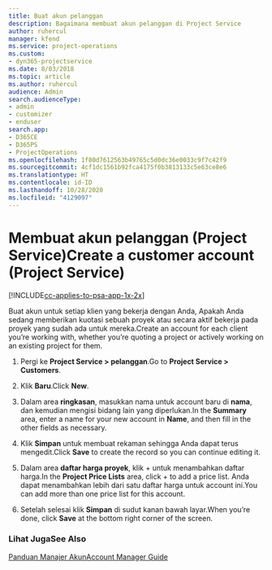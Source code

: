 ```yaml
---
title: Buat akun pelanggan
description: Bagaimana membuat akun pelanggan di Project Service
author: ruhercul
manager: kfend
ms.service: project-operations
ms.custom:
- dyn365-projectservice
ms.date: 8/03/2018
ms.topic: article
ms.author: ruhercul
audience: Admin
search.audienceType:
- admin
- customizer
- enduser
search.app:
- D365CE
- D365PS
- ProjectOperations
ms.openlocfilehash: 1f80d7612563b49765c5d0dc36e0033c9f7c42f9
ms.sourcegitcommit: 4cf1dc1561b92fca4175f0b3813133c5e63ce8e6
ms.translationtype: HT
ms.contentlocale: id-ID
ms.lasthandoff: 10/28/2020
ms.locfileid: "4129097"
---
```

# <a name="create-a-customer-account-project-service"></a><span data-ttu-id="74b71-103">Membuat akun pelanggan (Project Service)</span><span class="sxs-lookup"><span data-stu-id="74b71-103">Create a customer account (Project Service)</span></span>

[!INCLUDE[cc-applies-to-psa-app-1x-2x](../includes/cc-applies-to-psa-app-1x-2x.md)]

<span data-ttu-id="74b71-104">Buat akun untuk setiap klien yang bekerja dengan Anda, Apakah Anda sedang memberikan kuotasi sebuah proyek atau secara aktif bekerja pada proyek yang sudah ada untuk mereka.</span><span class="sxs-lookup"><span data-stu-id="74b71-104">Create an account for each client you’re working with, whether you’re quoting a project or actively working on an existing project for them.</span></span>  
  
1.  <span data-ttu-id="74b71-105">Pergi ke **Project Service > pelanggan**.</span><span class="sxs-lookup"><span data-stu-id="74b71-105">Go to **Project Service > Customers**.</span></span>  
  
2.  <span data-ttu-id="74b71-106">Klik **Baru**.</span><span class="sxs-lookup"><span data-stu-id="74b71-106">Click **New**.</span></span>  
  
3.  <span data-ttu-id="74b71-107">Dalam area **ringkasan**, masukkan nama untuk account baru di **nama**, dan kemudian mengisi bidang lain yang diperlukan.</span><span class="sxs-lookup"><span data-stu-id="74b71-107">In the **Summary** area, enter a name for your new account in **Name**, and then fill in the other fields as necessary.</span></span>  
  
4.  <span data-ttu-id="74b71-108">Klik **Simpan** untuk membuat rekaman sehingga Anda dapat terus mengedit.</span><span class="sxs-lookup"><span data-stu-id="74b71-108">Click **Save** to create the record so you can continue editing it.</span></span>  
  
5.  <span data-ttu-id="74b71-109">Dalam area **daftar harga proyek**, klik + untuk menambahkan daftar harga.</span><span class="sxs-lookup"><span data-stu-id="74b71-109">In the **Project Price Lists** area, click + to add a price list.</span></span> <span data-ttu-id="74b71-110">Anda dapat menambahkan lebih dari satu daftar harga untuk account ini.</span><span class="sxs-lookup"><span data-stu-id="74b71-110">You can add more than one price list for this account.</span></span>  
  
6.  <span data-ttu-id="74b71-111">Setelah selesai klik **Simpan** di sudut kanan bawah layar.</span><span class="sxs-lookup"><span data-stu-id="74b71-111">When you’re done, click **Save** at the bottom right corner of the screen.</span></span>  
  
### <a name="see-also"></a><span data-ttu-id="74b71-112">Lihat Juga</span><span class="sxs-lookup"><span data-stu-id="74b71-112">See Also</span></span>  
 [<span data-ttu-id="74b71-113">Panduan Manajer Akun</span><span class="sxs-lookup"><span data-stu-id="74b71-113">Account Manager Guide</span></span>](../psa/account-manager-guide.md)
